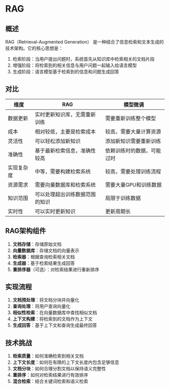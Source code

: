 # RAG

## 概述

RAG（Retrieval-Augmented Generation） 是一种结合了信息检索和文本生成的技术架构。它的核心思想是：
1. 检索阶段：当用户提出问题时，系统首先从知识库中检索相关的文档片段
2. 增强阶段：将检索到的相关信息与用户问题一起输入给语言模型
3. 生成阶段：语言模型基于检索到的信息和问题生成回答

## 对比

| 维度 |	RAG |	模型微调 |
| --- | --- | --- |
| 数据更新 |	实时更新知识库，无需重新训练|	需要重新训练整个模型 |
| 成本 |	相对较低，主要是检索成本|	较高，需要大量计算资源 |
| 灵活性	| 可以轻松添加新知识	| 添加新知识需要重新训练 |
| 准确性	| 基于最新检索信息，准确性较高	| 依赖训练时的数据，可能过时 |
| 实现复杂度 |	中等，需要构建检索系统	| 较高，需要处理训练流程 |
| 资源需求	| 需要向量数据库和检索系统	| 需要大量GPU和训练数据 |
| 知识范围	| 可以处理超出训练数据范围的知识	| 局限于训练数据|
| 实时性	| 可以实时更新知识	| 更新周期长 |

## RAG架构组件

1. **文档存储**：存储原始文档
2. **向量数据库**：存储文档的向量表示
3. **检索器**：根据查询检索相关文档
4. **生成器**：基于检索结果生成回答
5. **重排序器**（可选）：对检索结果进行重新排序

## 实现流程

1. **文档预处理**：将文档分块并向量化
2. **查询处理**：将用户查询向量化
3. **相似性检索**：在向量数据库中查找相似文档
4. **上下文构建**：将检索到的文档作为上下文
5. **生成回答**：基于上下文和查询生成最终回答

## 技术挑战

1. **检索质量**：如何准确检索到相关文档
2. **上下文长度**：如何在有限的上下文长度内包含足够信息
3. **文档分块**：如何合理分割文档以保持语义完整性
4. **重排序**：如何对检索结果进行有效排序
5. **混合检索**：结合关键词检索和语义检索
